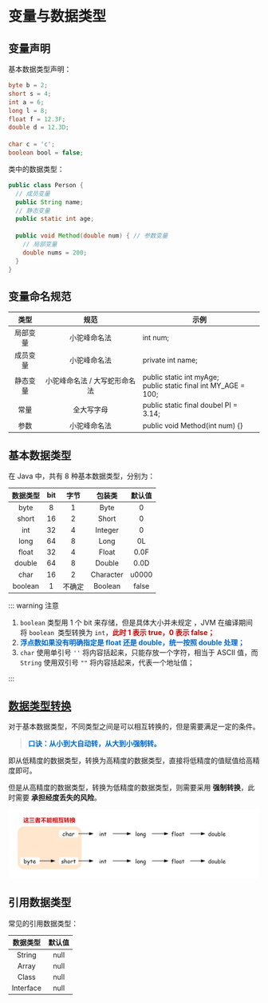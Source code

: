 # 变量与数据类型

## 变量声明

基本数据类型声明：

```java
byte b = 2;
short s = 4;
int a = 6;
long l = 8;
float f = 12.3F;
double d = 12.3D;

char c = 'c';
boolean bool = false;
```

类中的数据类型：

```java
public class Person {
  // 成员变量
  public String name;
  // 静态变量
  public static int age;

  public void Method(double num) { // 参数变量
    // 局部变量
    double nums = 200;
  }
}
```



## 变量命名规范

|   类型   |             规范              | 示例                                                         |
| :------: | :---------------------------: | ------------------------------------------------------------ |
| 局部变量 |         小驼峰命名法          | int num;                                                     |
| 成员变量 |         小驼峰命名法          | private int name;                                            |
| 静态变量 | 小驼峰命名法 / 大写蛇形命名法 | public static int myAge;<br />public static final int MY_AGE = 100; |
|   常量   |          全大写字母           | public static final doubel PI = 3.14;                        |
|   参数   |         小驼峰命名法          | public void Method(int num) {}                               |



## 基本数据类型

在 Java 中，共有 8 种基本数据类型，分别为：

| 数据类型 | bit  |  字节  |  包装类   | 默认值 |
| :------: | :--: | :----: | :-------: | :----: |
|   byte   |  8   |   1    |   Byte    |   0    |
|  short   |  16  |   2    |   Short   |   0    |
|   int    |  32  |   4    |  Integer  |   0    |
|   long   |  64  |   8    |   Long    |   0L   |
|  float   |  32  |   4    |   Float   |  0.0F  |
|  double  |  64  |   8    |  Double   |  0.0D  |
|   char   |  16  |   2    | Character | u0000  |
| boolean  |  1   | 不确定 |  Boolean  | false  |

::: warning 注意

1. `boolean` 类型用 1 个 bit 来存储，但是具体大小并未规定 ，JVM 在编译期间将 `boolean `类型转换为 `int`，<span style="color:#CC0000; font-weight:bold;">此时 1 表示 true，0 表示 false；</span>
2. <span style="color:#0066CC; font-weight:bold;">浮点数如果没有明确指定是 float 还是 double，统一按照 double 处理；</span>
3. `char` 使用单引号 `''` 将内容括起来，只能存放一个字符，相当于 ASCII 值，而 `String` 使用双引号 `""` 将内容括起来，代表一个地址值；

:::



## [数据类型转换](http://localhost:5000/Alikaid/java/basic/%E5%8C%85%E8%A3%85%E7%B1%BB.html#%E5%8C%85%E8%A3%85%E7%B1%BB%E5%92%8C%E5%9F%BA%E6%9C%AC%E6%95%B0%E6%8D%AE%E7%B1%BB%E5%9E%8B%E8%BD%AC%E6%8D%A2)

对于基本数据类型，不同类型之间是可以相互转换的，但是需要满足一定的条件。



> <span style="color:#0066CC; font-weight:bold;">口诀：从小到大自动转，从大到小强制转。</span>



即从低精度的数据类型，转换为高精度的数据类型，直接将低精度的值赋值给高精度即可。

但是从高精度的数据类型，转换为低精度的数据类型，则需要采用 **强制转换**，此时需要 <span style="font-weight:bold;">承担经度丢失的风险</span>。

![](./assets/类型转换图.png)



## 引用数据类型

常见的引用数据类型：

| 数据类型  | 默认值 |
| :-------: | :----: |
|  String   |  null  |
|   Array   |  null  |
|   Class   |  null  |
| Interface |  null  |
